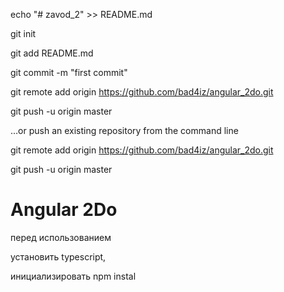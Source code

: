 echo "# zavod_2" >> README.md

git init

git add README.md

git commit -m "first commit"

git remote add origin https://github.com/bad4iz/angular_2do.git

git push -u origin master

…or push an existing repository from the command line


git remote add origin https://github.com/bad4iz/angular_2do.git

git push -u origin master



# Angular 2Do
 перед использованием

установить typescript,  

  инициализировать  npm instal